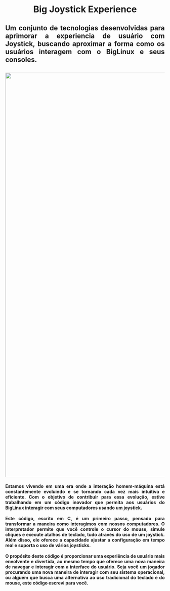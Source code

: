 <h1 align="center">Big Joystick Experience</h1>
<h2 align="justify">Um conjunto de tecnologias desenvolvidas para aprimorar a experiencia de usuário com Joystick, buscando aproximar a forma como os usuários interagem com o BigLinux e seus consoles.<h2>

<img src="https://i.imgur.com/fRnEzZY.jpeg" heigth="1280" width="1280">
 
<h4 align="justify" >
Estamos vivendo em uma era onde a interação homem-máquina está constantemente evoluindo e se tornando cada vez mais intuitiva e eficiente. Com o objetivo de contribuir para essa evolução, estive trabalhando em um código inovador que permita aos usuários do BigLinux interagir com seus computadores usando um joystick.
<br><br>
Este código, escrito em C, é um primeiro passo, pensado para transformar a maneira como interagimos com nossos computadores. O interpretador permite que você controle o cursor do mouse, simule cliques e execute atalhos de teclado, tudo através do uso de um joystick. Além disso, ele oferece a capacidade ajustar a configuração em tempo real e suporta o uso de vários joysticks.
<br><br>
O propósito deste código é proporcionar uma experiência de usuário mais envolvente e divertida, ao mesmo tempo que oferece uma nova maneira de navegar e interagir com a interface do usuário. Seja você um jogador procurando uma nova maneira de interagir com seu sistema operacional, ou alguém que busca uma alternativa ao uso tradicional do teclado e do mouse, este código escrevi para você.<h4>
